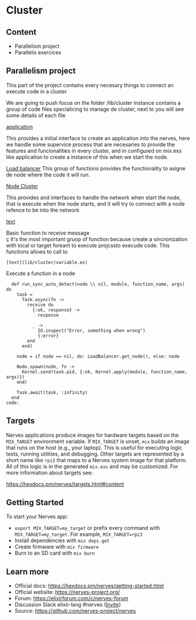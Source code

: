 # Cluster

## Content

 - Parallelism project 
 - Parallelis exercices



 ## Parallelism project 


 This part of the project contains every necesary things to connect an execute code in a cluster

  We are going to push focus on the folder /lib/cluster instance contains a group of code files specialicing to manage de cluster, next to you will see some details of each file

  [application](lib/cluster/application.ex) 

This provides a initial interface to create an application into the nerves, here we handle some supervice process that are necesaries to provide the features and funcionalities in every cluster, and in configured on mix.exs like application to create a instance of this when we start the node. 


  [Load balancer](lib/cluster/load_balancer.ex)
  This group of functions provides the functionality to asigne de node where the code it will run.
  
   [Node Cluster](lib/cluster/node_cluster.ex) 
   
   This provides and interfaces to handle the network when start the node, that is execute when the node starts, and it will try to connect with a node refence to be into the network


   [text](lib/cluster/subprocess.ex) 
   
   Basic function to receive message  
   ç
   It's the most important gruop of function because create a sincronization with local or target foreant to execute projcssto execude code. This functions allows to call to

    [text](lib/cluster/variable.ex)


Execute a function in a node
```` 
  def run_sync_auto_detect(node \\ nil, module, function_name, args) do
    task =
      Task.async(fn ->
        receive do
          {:ok, response} ->
            response

          _ ->
            IO.inspect("Error, something when wrong")
            {:error}
        end
      end)

    node = if node == nil, do: LoadBalancer.get_node(), else: node

    Node.spawn(node, fn ->
      Kernel.send(task.pid, {:ok, Kernel.apply(module, function_name, args)})
    end)

    Task.await(task, :infinity)
  end
code: 
````




## Targets

Nerves applications produce images for hardware targets based on the
`MIX_TARGET` environment variable. If `MIX_TARGET` is unset, `mix` builds an
image that runs on the host (e.g., your laptop). This is useful for executing
logic tests, running utilities, and debugging. Other targets are represented by
a short name like `rpi3` that maps to a Nerves system image for that platform.
All of this logic is in the generated `mix.exs` and may be customized. For more
information about targets see:

https://hexdocs.pm/nerves/targets.html#content

## Getting Started

To start your Nerves app:
  * `export MIX_TARGET=my_target` or prefix every command with
    `MIX_TARGET=my_target`. For example, `MIX_TARGET=rpi3`
  * Install dependencies with `mix deps.get`
  * Create firmware with `mix firmware`
  * Burn to an SD card with `mix burn`

## Learn more

  * Official docs: https://hexdocs.pm/nerves/getting-started.html
  * Official website: https://nerves-project.org/
  * Forum: https://elixirforum.com/c/nerves-forum
  * Discussion Slack elixir-lang #nerves ([Invite](https://elixir-slackin.herokuapp.com/))
  * Source: https://github.com/nerves-project/nerves
